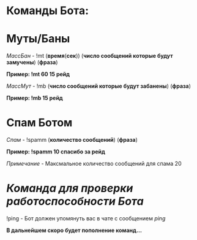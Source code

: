 # Команды Бота: 

# Муты/Баны

*МассБан* - !mt (**время**(**сек**)) (**число сообщений которые будут замучены**) (**фраза**)

**Пример: !mt 60 15 рейд**

*МассМут* - !mb (**число сообщений которые будут забанены**) (**фраза**) 

**Пример: !mb 15 рейд**

# Спам Ботом

*Спам* - !spamm (**количество сообщений**) (**фраза**)

**Пример: !spamm 10 спасибо за рейд**

*Примечание* - Максмальное количество сообщений для спама 20

# *Команда для проверки работоспособности Бота*

!ping - Бот должен упомянуть вас в чате с сообщением *ping*

**В дальнейшем скоро будет пополнение команд...**

